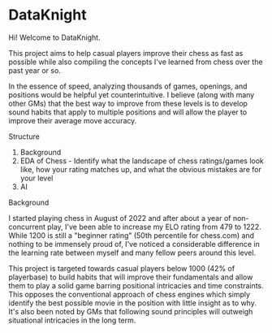 # DataKnight

Hi! Welcome to DataKnight.

This project aims to help casual players improve their chess as fast as possible while also compiling the concepts I've learned from chess over the past year or so. 

In the essence of speed, analyzing thousands of games, openings, and positions would be helpful yet counterintuitive. I believe (along with many other GMs) that the best way to improve from these levels is to develop sound habits that apply to multiple positions and will allow the player to improve their average move accuracy.

Structure

1. Background
2. EDA of Chess - Identify what the landscape of chess ratings/games look like, how your rating matches up, and what the obvious mistakes are for your level
3. AI

Background

I started playing chess in August of 2022 and after about a year of non-concurrent play, I've been able to increase my ELO rating from 479 to 1222. While 1200 is still a "beginner rating" (50th percentile for chess.com) and nothing to be immensely proud of, I've noticed a considerable difference in the learning rate between myself and many fellow peers around this level. 

This project is targeted towards casual players below 1000 (42% of playerbase) to build habits that will improve their fundamentals and allow them to play a solid game barring positional intricacies and time constraints. This opposes the conventional approach of chess engines which simply identify the best possible movie in the position with little insight as to why. It's also been noted by GMs that following sound principles will outweigh situational intricacies in the long term.
